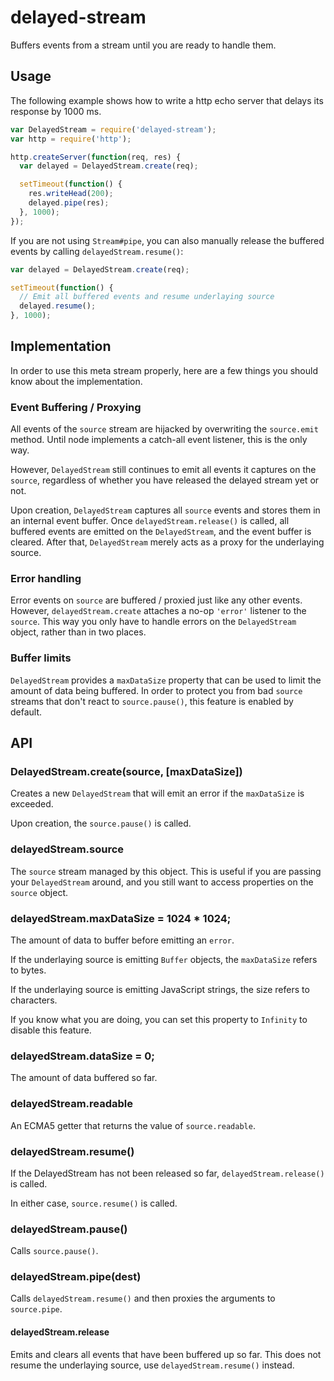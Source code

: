 # delayed-stream

Buffers events from a stream until you are ready to handle them.

## Usage

The following example shows how to write a http echo server that delays its
response by 1000 ms.

``` javascript
var DelayedStream = require('delayed-stream');
var http = require('http');

http.createServer(function(req, res) {
  var delayed = DelayedStream.create(req);

  setTimeout(function() {
    res.writeHead(200);
    delayed.pipe(res);
  }, 1000);
});
```

If you are not using `Stream#pipe`, you can also manually release the buffered
events by calling `delayedStream.resume()`:

``` javascript
var delayed = DelayedStream.create(req);

setTimeout(function() {
  // Emit all buffered events and resume underlaying source
  delayed.resume();
}, 1000);
```

## Implementation

In order to use this meta stream properly, here are a few things you should
know about the implementation.

### Event Buffering / Proxying

All events of the `source` stream are hijacked by overwriting the `source.emit`
method. Until node implements a catch-all event listener, this is the only way.

However, `DelayedStream` still continues to emit all events it captures on the
`source`, regardless of whether you have released the delayed stream yet or
not.

Upon creation, `DelayedStream` captures all `source` events and stores them in
an internal event buffer. Once `delayedStream.release()` is called, all
buffered events are emitted on the `DelayedStream`, and the event buffer is
cleared. After that, `DelayedStream` merely acts as a proxy for the underlaying
source.

### Error handling

Error events on `source` are buffered / proxied just like any other events.
However, `delayedStream.create` attaches a no-op `'error'` listener to the
`source`. This way you only have to handle errors on the `DelayedStream`
object, rather than in two places.

### Buffer limits

`DelayedStream` provides a `maxDataSize` property that can be used to limit
the amount of data being buffered. In order to protect you from bad `source`
streams that don't react to `source.pause()`, this feature is enabled by
default.

## API

### DelayedStream.create(source, [maxDataSize])

Creates a new `DelayedStream` that will emit an error if the `maxDataSize` is
exceeded.

Upon creation, the `source.pause()` is called.

### delayedStream.source

The `source` stream managed by this object. This is useful if you are
passing your `DelayedStream` around, and you still want to access properties
on the `source` object.

### delayedStream.maxDataSize = 1024 * 1024;

The amount of data to buffer before emitting an `error`.

If the underlaying source is emitting `Buffer` objects, the `maxDataSize`
refers to bytes.

If the underlaying source is emitting JavaScript strings, the size refers to
characters.

If you know what you are doing, you can set this property to `Infinity` to
disable this feature.

### delayedStream.dataSize = 0;

The amount of data buffered so far.

### delayedStream.readable

An ECMA5 getter that returns the value of `source.readable`.

### delayedStream.resume()

If the DelayedStream has not been released so far, `delayedStream.release()`
is called.

In either case, `source.resume()` is called.

### delayedStream.pause()

Calls `source.pause()`.

### delayedStream.pipe(dest)

Calls `delayedStream.resume()` and then proxies the arguments to `source.pipe`.

#### delayedStream.release

Emits and clears all events that have been buffered up so far. This does not
resume the underlaying source, use `delayedStream.resume()` instead.
